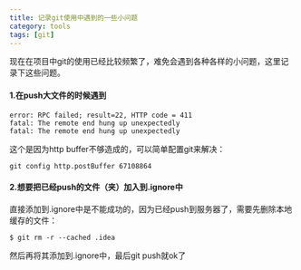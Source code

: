 ```yaml
---
title: 记录git使用中遇到的一些小问题
category: tools
tags: [git]
---
```


现在在项目中git的使用已经比较频繁了，难免会遇到各种各样的小问题，这里记录下这些问题。
#### 1.在push大文件的时候遇到

	error: RPC failed; result=22, HTTP code = 411
	fatal: The remote end hung up unexpectedly
	fatal: The remote end hung up unexpectedly
这个是因为http buffer不够造成的，可以简单配置git来解决：
	
	git config http.postBuffer 67108864
#### 2.想要把已经push的文件（夹）加入到.ignore中
直接添加到.ignore中是不能成功的，因为已经push到服务器了，需要先删除本地缓存的文件：
```shell
$ git rm -r --cached .idea
```
然后再将其添加到.ignore中，最后git push就ok了